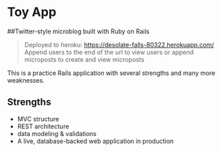 # Toy App

##Twitter-style microblog built with Ruby on Rails

> Deployed to heroku: https://desolate-falls-80322.herokuapp.com/
> Append users to the end of the url to view users or append microposts to create and view microposts

This is a practice Rails application with several strengths and many more weaknesses.

## Strengths
* MVC structure
* REST architecture
* data modeling & validations
* A live, database-backed web application in production
